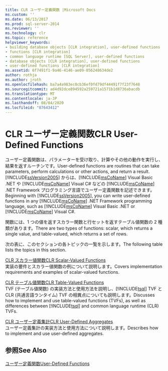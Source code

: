 ```yaml
---
title: CLR ユーザー定義関数 |Microsoft Docs
ms.custom: ''
ms.date: 06/13/2017
ms.prod: sql-server-2014
ms.reviewer: ''
ms.technology: clr
ms.topic: reference
helpviewer_keywords:
- building database objects [CLR integration], user-defined functions
- functions [CLR integration]
- common language runtime [SQL Server], user-defined functions
- database objects [CLR integration], user-defined functions
- user-defined functions [CLR integration]
ms.assetid: 6f7491f1-9a46-4146-ae09-056248634de2
author: rothja
ms.author: jroth
ms.openlocfilehash: ba7a4a983ec0cb36ef0fd79df44491f7f23f7648
ms.sourcegitcommit: ad4d92dce894592a259721a1571b1d8736abacdb
ms.translationtype: MT
ms.contentlocale: ja-JP
ms.lasthandoff: 08/04/2020
ms.locfileid: "87643412"
---
```

# <a name="clr-user-defined-functions"></a><span data-ttu-id="f15d6-102">CLR ユーザー定義関数</span><span class="sxs-lookup"><span data-stu-id="f15d6-102">CLR User-Defined Functions</span></span>
  <span data-ttu-id="f15d6-103">ユーザー定義関数は、パラメーターを受け取り、計算やその他の動作を実行し、結果を返すルーチンです。</span><span class="sxs-lookup"><span data-stu-id="f15d6-103">User-defined functions are routines that can take parameters, perform calculations or other actions, and return a result.</span></span> <span data-ttu-id="f15d6-104">[!INCLUDE[ssVersion2005](../../includes/ssversion2005-md.md)] からは、[!INCLUDE[msCoName](../../includes/msconame-md.md)] Visual Basic .NET や [!INCLUDE[msCoName](../../includes/msconame-md.md)] Visual C# などの [!INCLUDE[msCoName](../../includes/msconame-md.md)] .NET Framework プログラミング言語でユーザー定義関数を記述できます。</span><span class="sxs-lookup"><span data-stu-id="f15d6-104">Beginning with [!INCLUDE[ssVersion2005](../../includes/ssversion2005-md.md)], you can write user-defined functions in any [!INCLUDE[msCoName](../../includes/msconame-md.md)] .NET Framework programming language, such as [!INCLUDE[msCoName](../../includes/msconame-md.md)] Visual Basic .NET or [!INCLUDE[msCoName](../../includes/msconame-md.md)] Visual C#.</span></span>  
  
 <span data-ttu-id="f15d6-105">関数には、1 つの値を返すスカラー関数と行セットを返すテーブル値関数の 2 種類があります。</span><span class="sxs-lookup"><span data-stu-id="f15d6-105">There are two types of functions: scalar, which returns a single value, and table-valued, which returns a set of rows.</span></span>  
  
 <span data-ttu-id="f15d6-106">次の表に、このセクションの各トピックの一覧を示します。</span><span class="sxs-lookup"><span data-stu-id="f15d6-106">The following table lists the topics in this section.</span></span>  
  
 [<span data-ttu-id="f15d6-107">CLR スカラー値関数</span><span class="sxs-lookup"><span data-stu-id="f15d6-107">CLR Scalar-Valued Functions</span></span>](clr-scalar-valued-functions.md)  
 <span data-ttu-id="f15d6-108">実装の要件とスカラー値関数の例について説明します。</span><span class="sxs-lookup"><span data-stu-id="f15d6-108">Covers implementation requirements and examples of scalar-valued functions.</span></span>  
  
 [<span data-ttu-id="f15d6-109">CLR テーブル値関数</span><span class="sxs-lookup"><span data-stu-id="f15d6-109">CLR Table-Valued Functions</span></span>](clr-table-valued-functions.md)  
 <span data-ttu-id="f15d6-110">TVF (テーブル値関数) の実装方法と使用方法を説明し、[!INCLUDE[tsql](../../includes/tsql-md.md)] TVF と CLR (共通言語ランタイム) TVF の相異点についても説明します。</span><span class="sxs-lookup"><span data-stu-id="f15d6-110">Discusses how to implement and use table-valued functions (TVFs), as well as differences between [!INCLUDE[tsql](../../includes/tsql-md.md)] and common language runtime (CLR) TVFs.</span></span>  
  
 [<span data-ttu-id="f15d6-111">CLR ユーザー定義集計</span><span class="sxs-lookup"><span data-stu-id="f15d6-111">CLR User-Defined Aggregates</span></span>](clr-user-defined-aggregates.md)  
 <span data-ttu-id="f15d6-112">ユーザー定義集計の実装方法と使用方法について説明します。</span><span class="sxs-lookup"><span data-stu-id="f15d6-112">Describes how to implement and use user-defined aggregates.</span></span>  
  
## <a name="see-also"></a><span data-ttu-id="f15d6-113">参照</span><span class="sxs-lookup"><span data-stu-id="f15d6-113">See Also</span></span>  
 [<span data-ttu-id="f15d6-114">ユーザー定義関数</span><span class="sxs-lookup"><span data-stu-id="f15d6-114">User-Defined Functions</span></span>](../user-defined-functions/user-defined-functions.md)  
  
  
